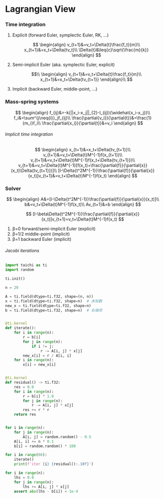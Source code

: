 # Lagrangian View

### Time integration

1. Explicit (forward Euler, symplectic Euler, RK, ...)
   
   $$
   \begin{align}
   v_{t+1}&=v_t+\Delta{t}\frac{f_t}{m}\\
   x_{t+1}&=x_t+\Delta{tv_t}\\
   \Delta{t}&\leq{c}\sqrt{\frac{m}{k}}
   \end{align}
   $$

2. Semi-implicit Euler (aka. symplectic Euler, explicit)
   
   $$\\
   \begin{align}
   v_{t+1}&=v_t+\Delta{t}\frac{f_t}{m}\\
   x_{t+1}&=x_t+\Delta{tv_{t+1}}
   \end{align}\\
   $$

3. Implicit (backward Euler, middle-point, ...)

### Mass-spring systems

$$
\begin{align}
f_{ij}&=-k(||x_i-x_j||_{2}-l_{ij})(\widehat{x_i-x_j})\\
f_i&=\sum^{j\neq{i}}_jf_{ij}\\
\frac{\partial{v_i}}{\partial{t}}&=\frac{1}{m_i}f_i\\
\frac{\partial{x_i}}{\partial{t}}&=v_i
\end{align}
$$

###### Implicit time integration

$$
\begin{align}
x_{t+1}&=x_t+\Delta{tv_{t+1}}\\
v_{t+1}&=v_t+\Delta{t}M^{-1}f(x_{t+1})\\
v_{t+1}&=v_t+\Delta{t}M^{-1}f(x_t+\Delta{tv_{t+1}})\\
v_{t+1}&=v_t+\Delta{t}M^{-1}[f(x_t)+\frac{\partial{f}}{\partial{x}}(x_t)\Delta{tv_{t+1}})]\\
[I-\Delta{t^2M^{-1}}\frac{\partial{f}}{\partial{x}}(x_t)]v_{t+1}&=v_t+\Delta{t}M^{-1}f(x_t)
\end{align}
$$

### Solver

$$
\begin{align}
A&=[I-\Delta{t^2M^{-1}}\frac{\partial{f}}{\partial{x}}(x_t)]\\
b&=v_t+\Delta{t}M^{-1}f(x_t)\\
Av_{t+1}&=b
\end{align}
$$

$$
[I-\beta\Delta{t^2M^{-1}}\frac{\partial{f}}{\partial{x}}(x_t)]v_{t+1}=v_t+\Delta{t}M^{-1}f(x_t)
$$

1. β=0 forward/semi-implicit Euler (explicit)
2. β=1/2 middle-point (implicit)
3. β=1 backward Euler (implicit)

###### Jacobi iterations

```python
import taichi as ti
import random

ti.init()

n = 20

A = ti.field(dtype=ti.f32, shape=(n, n))
x = ti.field(dtype=ti.f32, shape=n)  # 未知数
new_x = ti.field(dtype=ti.f32, shape=n)
b = ti.field(dtype=ti.f32, shape=n)  # 右端项


@ti.kernel
def iterate():
    for i in range(n):
        r = b[i]
        for j in range(n):
            if i != j:
                r -= A[i, j] * x[j]
        new_x[i] = r / A[i, i]
    for i in range(n):
        x[i] = new_x[i]


@ti.kernel
def residual() -> ti.f32:
    res = 0.0
    for i in range(n):
        r = b[i] * 1.0
        for j in range(n):
            r -= A[i, j] * x[j]
        res += r * r
    return res


for i in range(n):
    for j in range(n):
        A[i, j] = random.random() - 0.5
    A[i, i] += n * 0.1
    b[i] = random.random() * 100

for i in range(66):
    iterate()
    print(f'iter {i} {residual():.10f}')

for i in range(n):
    lhs = 0.0
    for j in range(n):
        lhs += A[i, j] * x[j]
    assert abs(lhs - b[i]) < 1e-4
```
